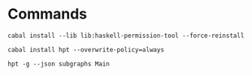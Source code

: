 # Commands

`cabal install --lib lib:haskell-permission-tool --force-reinstall`

`cabal install hpt --overwrite-policy=always`

`hpt -g --json subgraphs Main`
